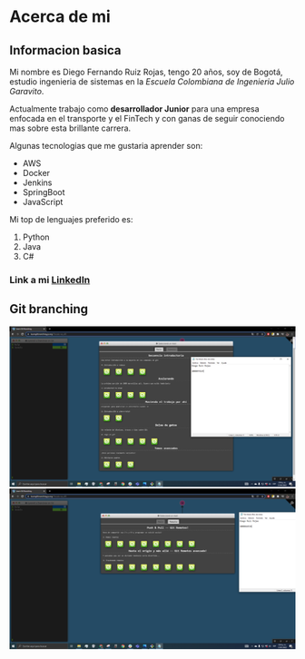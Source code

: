 # Acerca de mi
## Informacion basica
Mi nombre es Diego Fernando Ruiz Rojas, tengo 20 años, soy de Bogotá, estudio ingenieria de sistemas en la *Escuela Colombiana de Ingenieria Julio Garavito*.

Actualmente trabajo como **desarrollador Junior** para una empresa enfocada en el transporte y el FinTech y con ganas de seguir conociendo mas sobre esta brillante carrera.

Algunas tecnologias que me gustaria aprender son:
* AWS
* Docker
* Jenkins
* SpringBoot
* JavaScript

Mi top de lenguajes preferido es:
1. Python
2. Java
3. C#
 
### Link a mi [LinkedIn](https://www.linkedin.com/in/diego-fernando-ruiz-rojas-5aa9a2205/)
## Git branching
![Local](Images/Captura.PNG)
![Remoto](Images/Captura2.PNG)
